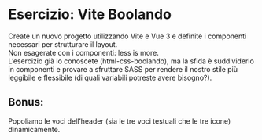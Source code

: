 Esercizio: Vite Boolando
===
Create un nuovo progetto utilizzando Vite e Vue 3 e definite i componenti necessari per strutturare il layout.  
Non esagerate con i componenti: less is more.  
L’esercizio già lo conoscete (html-css-boolando), ma la sfida è suddividerlo in componenti e provare a sfruttare SASS per rendere il nostro stile più leggibile e flessibile (di quali variabili potreste avere bisogno?).  
## Bonus:
Popoliamo le voci dell’header (sia le tre voci testuali che le tre icone) dinamicamente.